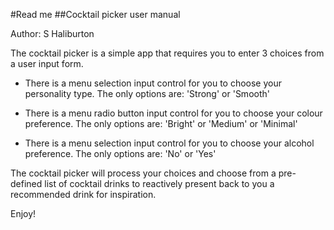 #Read me
##Cocktail picker user manual

Author: S Haliburton

The cocktail picker is a simple app that requires you to enter 3 choices from a user input form.

 - There is a menu selection input control for you to choose your personality type.
  The only options are: 'Strong' or 'Smooth'

- There is a menu radio button input control for you to choose your colour preference.
  The only options are: 'Bright' or 'Medium' or 'Minimal'

- There is a menu selection input control for you to choose your alcohol preference.
  The only options are: 'No' or 'Yes'

The cocktail picker will process your choices and choose from a pre-defined list of 
cocktail drinks to reactively present back to you a recommended drink for inspiration.

Enjoy!
